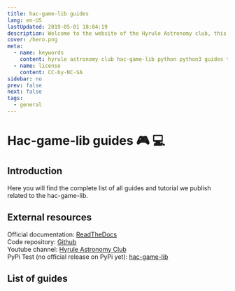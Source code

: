 ```yaml
---
title: hac-game-lib guides
lang: en-US
lastUpdated: 2019-05-01 18:04:19
description: Welcome to the website of the Hyrule Astronomy club, this post is an introduction to what we do.
cover: /hero.png
meta:
  - name: keywords
    content: hyrule astronomy club hac-game-lib python python3 guides tutorial beginner educational kids coding games learning
  - name: license
    content: CC-by-NC-SA
sidebar: no
prev: false
next: false
tags: 
  - general
---
```


# Hac-game-lib guides :video_game: :computer:

## Introduction

Here you will find the complete list of all guides and tutorial we publish related to the hac-game-lib.

## External resources

Official documentation: [ReadTheDocs](https://hac-game-lib.readthedocs.io/en/latest/index.html)  
Code repository: [Github](https://github.com/arnauddupuis/hac-game-lib)  
Youtube channel: [Hyrule Astronomy Club](https://www.youtube.com/channel/UCT_SxIlKaD6MM7JlQKelpgw?&ab_channel=HyruleAstronomyClub)  
PyPi Test (no official release on PyPi yet): [hac-game-lib](https://test.pypi.org/project/hac-game-lib/)  

## List of guides

<pageList folder="/guides/hac-game-lib/" />